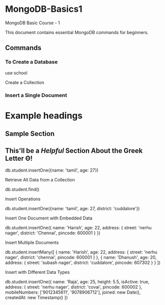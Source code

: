 # MongoDB-Basics1
MongoDB Basic Course - 1

This document contains essential MongoDB commands for beginners.

## Commands

### To Create a Database


use school

Create a Collection

 ### Insert a Single Document


 # Example headings

## Sample Section

## This'll be a _Helpful_ Section About the Greek Letter Θ!

db.student.insertOne({name: 'tamil', age: 27})

Retrieve All Data from a Collection

db.student.find()


Insert Operations

db.student.insertOne({name: 'tamil', age: 27, district: 'cuddalore'})


Insert One Document with Embedded Data

db.student.insertOne({
  name: 'Harish',
  age: 22,
  address: {
    street: 'nerhu nager',
    district: 'Chennai',
    pincode: 600001
  }
})

Insert Multiple Documents

db.student.insertMany([
  {
    name: 'Harish',
    age: 22,
    address: {
      street: 'nerhu nager',
      district: 'chennai',
      pincode: 600001
    }
  },
  {
    name: 'Dhanush',
    age: 20,
    address: {
      street: 'subash nager',
      district: 'cuddalore',
      pincode: 607302
    }
  }
])

Insert with Different Data Types


db.student.insertOne({
  name: 'Raja',
  age: 25,
  height: 5.5,
  isActive: true,
  address: {
    street: 'nerhu nager',
    district: 'covai',
    pincode: 600002
  },
  mobileNumbers: ['9012345611', '9078906712'],
  joined: new Date(),
  createdAt: new Timestamp()
})




